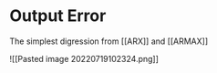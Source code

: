 # Output Error

The simplest digression from [[ARX]] and [[ARMAX]]

![[Pasted image 20220719102324.png]]

